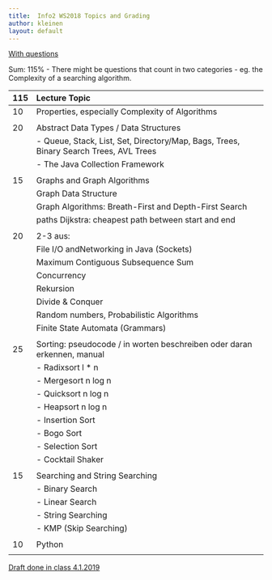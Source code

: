 ```yaml
---
title:  Info2 WS2018 Topics and Grading
author: kleinen
layout: default
---
```


[With questions](../topics_and_grading_questions)

Sum: 115% - There might be questions that count in two categories - eg. the Complexity of a
searching algorithm.

| 115 | Lecture Topic                                                                                      |
|:----|:---------------------------------------------------------------------------------------------------|
| 10  | Properties, especially Complexity of Algorithms                                                    |
|     |                                                                                                    |
| 20  | Abstract Data Types / Data Structures                                                              |
|     | - Queue, Stack, List, Set, Directory/Map, Bags, Trees, Binary Search Trees, AVL Trees              |
|     | - The Java Collection Framework                                                                    |
|     |                                                                                                    |
| 15  | Graphs  and Graph Algorithms                                                                       |
|     | Graph Data Structure                                                                               |
|     | Graph Algorithms: Breath-First and Depth-First Search                                              |
|     | paths Dijkstra: cheapest path between start and end                                                |
|     |                                                                                                    |
| 20  | 2-3 aus:                                                                                           |
|     | File I/O  andNetworking in Java (Sockets)                                                          |
|     | Maximum Contiguous Subsequence Sum                                                                 |
|     | Concurrency                                                                                        |
|     | Rekursion                                                                                          |
|     | Divide & Conquer                                                                                   |
|     | Random numbers, Probabilistic Algorithms                                                           |
|     | Finite State Automata (Grammars)                                                                   |
|     |                                                                                                    |
| 25  | Sorting: pseudocode / in worten beschreiben oder daran erkennen, manual ||walkthroughs, Complexity |
|     | - Radixsort l * n                                                                                  |
|     | - Mergesort n log n                                                                                |
|     | - Quicksort n log n                                                                                |
|     | - Heapsort n log n                                                                                 |
|     | - Insertion Sort                                                                                   |
|     | - Bogo Sort                                                                                        |
|     | - Selection Sort                                                                                   |
|     | - Cocktail Shaker                                                                                  |
|     |                                                                                                    |
| 15  | Searching and String Searching                                                                     |
|     | - Binary Search                                                                                    |
|     | - Linear Search                                                                                    |
|     | - String Searching                                                                                 |
|     | - KMP (Skip Searching)                                                                             |
|     |                                                                                                    |
| 10  | Python                                                                                             |
|     |                                                                                                    |



[Draft done in class 4.1.2019](../topics_and_grading_class_draft/)
